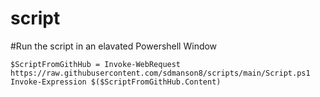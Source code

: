 # script

#Run the script in an elavated Powershell Window

    $ScriptFromGithHub = Invoke-WebRequest https://raw.githubusercontent.com/sdmanson8/scripts/main/Script.ps1
    Invoke-Expression $($ScriptFromGithHub.Content)
